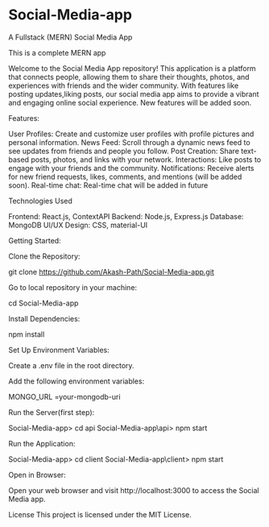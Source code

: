 # Social-Media-app
A Fullstack (MERN) Social Media App

This is a complete MERN app 

Welcome to the Social Media App repository! This application is a platform that connects people, allowing them to share their thoughts, photos, and experiences with friends and the wider community. With features like posting updates,liking posts, our social media app aims to provide a vibrant and engaging online social experience. New features will be added soon.

Features:

User Profiles: Create and customize user profiles with profile pictures and personal information.
News Feed: Scroll through a dynamic news feed to see updates from friends and people you follow.
Post Creation: Share text-based posts, photos, and links with your network.
Interactions: Like posts to engage with your friends and the community.
Notifications: Receive alerts for new friend requests, likes, comments, and mentions (will be added soon).
Real-time chat: Real-time chat will be added in future

Technologies Used

Frontend: React.js, ContextAPI
Backend: Node.js, Express.js
Database: MongoDB
UI/UX Design: CSS, material-UI

Getting Started:

Clone the Repository:

git clone https://github.com/Akash-Path/Social-Media-app.git

Go to local repository in your machine:

cd Social-Media-app

Install Dependencies:

npm install

Set Up Environment Variables:

Create a .env file in the root directory.

Add the following environment variables:

MONGO_URL =your-mongodb-uri

Run the Server(first step):

Social-Media-app> cd api
Social-Media-app\api>  npm start

Run the Application:

Social-Media-app> cd client
Social-Media-app\client>  npm start

Open in Browser:

Open your web browser and visit http://localhost:3000 to access the Social Media app.

License
This project is licensed under the MIT License.

